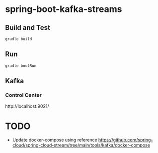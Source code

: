 # spring-boot-kafka-streams

## Build and Test
```
gradle build
```

## Run
```
gradle bootRun
```

## Kafka
### Control Center

http://localhost:9021/

# TODO
- Update docker-compose using reference https://github.com/spring-cloud/spring-cloud-stream/tree/main/tools/kafka/docker-compose
